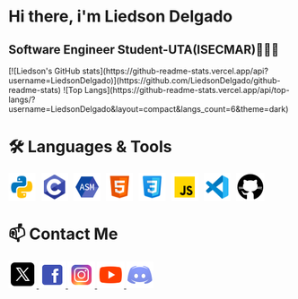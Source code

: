 <h1>Hi there, i'm Liedson Delgado</h1>
        <h2>Software Engineer Student-UTA(ISECMAR)👨🏽‍💻</h2>
        [![Liedson's GitHub stats](https://github-readme-stats.vercel.app/api?username=LiedsonDelgado)](https://github.com/LiedsonDelgado/github-readme-stats)
        ![Top Langs](https://github-readme-stats.vercel.app/api/top-langs/?username=LiedsonDelgado&layout=compact&langs_count=6&theme=dark)
        <h1>🛠️ Languages & Tools</h1>
        <div style="display: flex; gap: 10px;">
            <img src="img/icons8-python-48.png">
            <img src="img/icons8-c-48.png">
            <img src="img/icons8-assembly-48.png">
            <img src="img/icons8-html-48.png">
            <img src="img/icons8-css-48.png">
            <img src="img/icons8-js-48.png">
            <img src="img/icons8-vs-code-48.png">
            <img src="img/icons8-github-50.png">
        </div>
        <h1>📫 Contact Me</h1>
            <a href="https://x.com/Liedson_Delgado"> <img src="img/icons8-x-50.png"> </a>
            <a href="https://www.facebook.com/liedson.delgado.vrs"> <img src="img/icons8-facebook-48.png"> </a>
            <a href="https://www.instagram.com/liedson._.delgado/"> <img src="img/icons8-instagram-48.png"> </a>
            <a href="https://www.youtube.com/@ghost_spectrumX31"> <img src="img/icons8-youtube-48.png"> </a>
            <a href="https://discord.com/channels/1243267265542225970/1243267265542225975"> <img src="img/icons8-discord-48.png"> </a>

